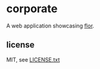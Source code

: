 
# corporate

A web application showcasing [flor](https://github.com/floraison/flor).


## license

MIT, see [LICENSE.txt](LICENSE.txt)

